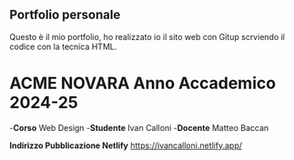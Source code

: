 ## Portfolio personale
Questo è il mio portfolio, ho realizzato io il sito web con Gitup scrviendo il codice con la tecnica HTML. 

# ACME NOVARA Anno Accademico 2024-25
-__Corso__ Web Design 
-__Studente__ Ivan Calloni 
-__Docente__ Matteo Baccan 

__Indirizzo Pubblicazione Netlify__
https://ivancalloni.netlify.app/

